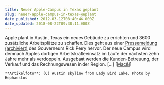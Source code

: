 ```yaml
---
title: Neuer Apple-Campus in Texas geplant
slug: neuer-apple-campus-in-texas-geplant
date_published: 2012-03-12T08:40:46.000Z
date_updated: 2018-08-22T09:38:11.000Z
---
```


Apple plant in Austin, Texas ein neues Gebäude zu errichten und 3600 zusätzliche Arbeitsplätze zu schaffen. Dies geht aus einer [Pressemeldung (archiviert)](http://web.archive.org/web/20120312102050/http://governor.state.tx.us/news/press-release/17021/) des Gouverneurs Rick Perry hervor. Der neue Campus wird demnach Apples dortigen Arbeitskräfteeinsatz im Laufe der nächsten zehn Jahre mehr als verdoppeln. Ausgebaut werden die Kunden-Betreuung, der Verkauf und das Rechnungswesen in der Region. [...] [[Mac&I](http://www.heise.de/mac-and-i/meldung/Neuer-Apple-Campus-in-Texas-1468834.html)]

`**Artikelfoto**: (C) Austin skyline from Lady Bird Lake. Photo by Hephaestos`
